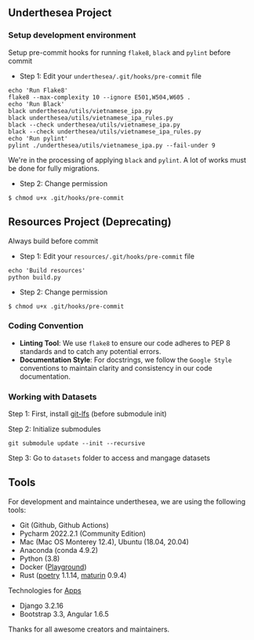 ## Underthesea Project

### Setup development environment

Setup pre-commit hooks for running `flake8`, `black` and `pylint` before commit

* Step 1: Edit your `underthesea/.git/hooks/pre-commit` file 

```
echo 'Run Flake8'
flake8 --max-complexity 10 --ignore E501,W504,W605 .
echo 'Run Black'
black underthesea/utils/vietnamese_ipa.py
black underthesea/utils/vietnamese_ipa_rules.py
black --check underthesea/utils/vietnamese_ipa.py
black --check underthesea/utils/vietnamese_ipa_rules.py
echo 'Run pylint'
pylint ./underthesea/utils/vietnamese_ipa.py --fail-under 9
```

We're in the processing of applying `black` and `pylint`. A lot of works must be done for fully migrations.

* Step 2: Change permission 

```
$ chmod u+x .git/hooks/pre-commit
```

## Resources Project (Deprecating)

Always build before commit

* Step 1: Edit your `resources/.git/hooks/pre-commit` file 

```
echo 'Build resources'
python build.py
```
* Step 2: Change permission 

```
$ chmod u+x .git/hooks/pre-commit
```

### Coding Convention

- **Linting Tool**: We use `flake8` to ensure our code adheres to PEP 8 standards and to catch any potential errors.
- **Documentation Style**: For docstrings, we follow the `Google Style` conventions to maintain clarity and consistency in our code documentation.

### Working with Datasets

Step 1: First, install [git-lfs](https://git-lfs.com/) (before submodule init)

Step 2: Initialize submodules

```
git submodule update --init --recursive
```

Step 3: Go to `datasets` folder to access and mangage datasets

## Tools 

For development and maintaince underthesea, we are using the following tools:

* Git (Github, Github Actions)
* Pycharm 2022.2.1 (Community Edition)
* Mac (Mac OS Monterey 12.4), Ubuntu (18.04, 20.04)
* Anaconda (conda 4.9.2)
* Python (3.8)
* Docker ([Playground](https://labs.play-with-docker.com/))
* Rust ([poetry](https://github.com/poem-web/poem) 1.1.14, [maturin](https://github.com/PyO3/maturin) 0.9.4)

Technologies for [Apps](https://github.com/undertheseanlp/underthesea/tree/main/apps)

* Django 3.2.16
* Bootstrap 3.3, Angular 1.6.5

Thanks for all awesome creators and maintainers.